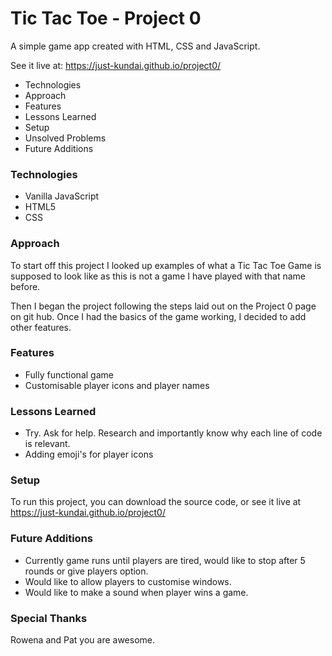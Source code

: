 # Tic Tac Toe - Project 0

A simple game app created with HTML, CSS and JavaScript.

See it live at: https://just-kundai.github.io/project0/

*  Technologies
*  Approach
*  Features
*  Lessons Learned
*  Setup
*  Unsolved Problems
*  Future Additions

### Technologies
* Vanilla JavaScript
* HTML5
* CSS

### Approach

To start off this project I looked up examples of what a Tic Tac Toe Game is supposed to look like as this is not a game I have played with that name before.

Then I began the project following the steps laid out on the Project 0 page on git hub. Once I had the basics of the game working, I decided to add other features.

### Features

* Fully functional game
* Customisable player icons and player names

### Lessons Learned

* Try. Ask for help. Research and importantly know why each line of code is relevant.
* Adding emoji's for player icons

### Setup

To run this project, you can download the source code, or see it live at https://just-kundai.github.io/project0/

### Future Additions

* Currently game runs until players are tired, would like to stop after 5 rounds or give players option.
* Would like to allow players to customise windows.
* Would like to make a sound when player wins a game.

### Special Thanks

Rowena and Pat you are awesome.   

